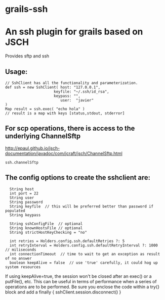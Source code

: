 # grails-ssh
# An ssh plugin for grails based on JSCH

Provides sftp and ssh

## Usage:
```
// SshClient has all the functionality and parameterization.
def ssh = new SshClient( host: "127.0.0.1",
                      keyfile: "~/.ssh/id_rsa",
                      keypass: "",
                         user:	"javier"
)
Map result = ssh.exec( "echo hola" )
// result is a map with keys [status,stdout, stderror]
```
## For scp operations, there is access to the underlying ChannelSftp
http://epaul.github.io/jsch-documentation/javadoc/com/jcraft/jsch/ChannelSftp.html
```
ssh.channelSftp
```
## The config options to create the sshclient are:
```
  String host
  int port = 22
  String user
  String password
  String keyfile  // this will be preferred better than password if populated
  String keypass
  
  String sshConfigFile  // optional
  String knownHostsFile // optional
  String strictHostKeyChecking = "no"

  int retries = Holders.config.ssh.defaultRetries ?: 5
  int retryInterval = Holders.config.ssh.defaultRetryInterval ?: 1000 // miliseconds
  int connectionTimeout  // time to wait to get an exception as result of no answer
  boolean keepAlive = false  // use 'true' carefully, it could hog up system resources
```
If using keepAlive=true, the session won't be closed after an exec() or a putFile(), etc. This can be useful in terms of performance when a series of operations are to be performed. Be sure you enclose the code within a try{} block and add a finally { sshClient.session.disconnect() }

